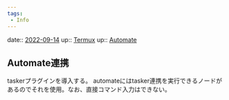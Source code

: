 ```yaml
---
tags:
 - Info
---
```


date:: [2022-09-14](Daily_Note/2022-09-14.md)
up:: [Termux](../Bar/App/Termux.md)
up:: [Automate](../Bar/Program/Automate.md)

## Automate連携
taskerプラグインを導入する。
automateにはtasker連携を実行できるノードがあるのでそれを使用。なお、直接コマンド入力はできない。


